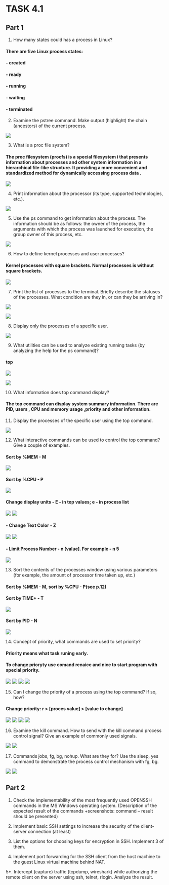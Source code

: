 # TASK 4.1

## Part 1


1. How many states could has a process in Linux?

#### There are five Linux process states: 
#### - created
#### - ready
#### - running
#### - waiting
#### - terminated

2. Examine the pstree command. Make output (highlight) the chain (ancestors) of the current process.

![](https://github.com/ArturMaksymchuk/materialsEpam/blob/master/m4/task3/2.png)

3. What is a proc file system?

####  The proc filesystem (procfs) is a special filesystem i that presents information about processes and other system information in a hierarchical file-like structure. It providing a more convenient and standardized method for dynamically accessing process data .

![](https://github.com/ArturMaksymchuk/materialsEpam/blob/master/m4/task3/3.png)

4. Print information about the processor (its type, supported technologies, etc.).

![](https://github.com/ArturMaksymchuk/materialsEpam/blob/master/m4/task3/4.png)

5. Use the ps command to get information about the process. The information should be as follows: the owner of the process, the arguments with which the process was launched for execution, the group owner of this process, etc.

![](https://github.com/ArturMaksymchuk/materialsEpam/blob/master/m4/task3/5.png)

6. How to define kernel processes and user processes?

#### Kernel processes with square brackets. Normal processes is without square brackets.

![](https://github.com/ArturMaksymchuk/materialsEpam/blob/master/m4/task3/6.png)


7. Print the list of processes to the terminal. Briefly describe the statuses of the processes. What condition are they in, or can they be arriving in?

![](https://github.com/ArturMaksymchuk/materialsEpam/blob/master/m4/task3/7.1.png)

![](https://github.com/ArturMaksymchuk/materialsEpam/blob/master/m4/task3/7.2.png)

8. Display only the processes of a specific user.

![](https://github.com/ArturMaksymchuk/materialsEpam/blob/master/m4/task3/8.png)

9. What utilities can be used to analyze existing running tasks (by analyzing the help for the ps command)?

#### top

![](https://github.com/ArturMaksymchuk/materialsEpam/blob/master/m4/task3/9.1.png)

![](https://github.com/ArturMaksymchuk/materialsEpam/blob/master/m4/task3/9.2.png)


10. What information does top command display?

#### The top command can display system summary information. There are  PID, users , CPU and memory usage ,priority and other information.

11. Display the processes of the specific user using the top command.

![](https://github.com/ArturMaksymchuk/materialsEpam/blob/master/m4/task3/11.png)

12. What interactive commands can be used to control the top command? Give a couple of examples.

#### Sort by %MEM - M 
![](https://github.com/ArturMaksymchuk/materialsEpam/blob/master/m4/task3/12.1.png)

#### Sort by %CPU - P 
![](https://github.com/ArturMaksymchuk/materialsEpam/blob/master/m4/task3/12.2.png)

#### Change display units - E - in top values; e - in process list
![](https://github.com/ArturMaksymchuk/materialsEpam/blob/master/m4/task3/12.3.png)
![](https://github.com/ArturMaksymchuk/materialsEpam/blob/master/m4/task3/12.4.png)

#### - Change Text Color - Z
![](https://github.com/ArturMaksymchuk/materialsEpam/blob/master/m4/task3/12.5.png)
![](https://github.com/ArturMaksymchuk/materialsEpam/blob/master/m4/task3/12.6.png)

#### - Limit Process Number - n [value]. For example - n 5
![](https://github.com/ArturMaksymchuk/materialsEpam/blob/master/m4/task3/12.7.png)


13. Sort the contents of the processes window using various parameters (for example, the amount of processor time taken up, etc.)
#### Sort by %MEM - M, sort by %CPU - P(see p.12)
#### Sort by TIME+ - T 
![](https://github.com/ArturMaksymchuk/materialsEpam/blob/master/m4/task3/13.1.png)

#### Sort by PID - N 
![](https://github.com/ArturMaksymchuk/materialsEpam/blob/master/m4/task3/13.2.png)

14. Concept of priority, what commands are used to set priority?

#### Priority means what task runing early.
#### To change prioryty use comand renaice and nice to start program with special priority.

![](https://github.com/ArturMaksymchuk/materialsEpam/blob/master/m4/task3/14.1.png)
![](https://github.com/ArturMaksymchuk/materialsEpam/blob/master/m4/task3/14.2.png)
![](https://github.com/ArturMaksymchuk/materialsEpam/blob/master/m4/task3/14.3.png)
![](https://github.com/ArturMaksymchuk/materialsEpam/blob/master/m4/task3/14.4.png)

15. Can I change the priority of a process using the top command? If so, how?

#### Change priority: r > [proces value] > [value to change]

![](https://github.com/ArturMaksymchuk/materialsEpam/blob/master/m4/task3/15.1.png)
![](https://github.com/ArturMaksymchuk/materialsEpam/blob/master/m4/task3/15.2.png)
![](https://github.com/ArturMaksymchuk/materialsEpam/blob/master/m4/task3/15.3.png)
![](https://github.com/ArturMaksymchuk/materialsEpam/blob/master/m4/task3/15.4.png)


16. Examine the kill command. How to send with the kill command process control signal? Give an example of commonly used signals.

![](https://github.com/ArturMaksymchuk/materialsEpam/blob/master/m4/task3/16.1.png)
![](https://github.com/ArturMaksymchuk/materialsEpam/blob/master/m4/task3/16.2.png)

17. Commands jobs, fg, bg, nohup. What are they for? Use the sleep, yes command to demonstrate the process control mechanism with fg, bg.


![](https://github.com/ArturMaksymchuk/materialsEpam/blob/master/m4/task3/17.2.png)
![](https://github.com/ArturMaksymchuk/materialsEpam/blob/master/m4/task3/17.1.png)



## Part 2

1. Check the implementability of the most frequently used OPENSSH commands in the MS
Windows operating system. (Description of the expected result of the commands +screenshots:
command – result should be presented)


2. Implement basic SSH settings to increase the security of the client-server connection (at least)



3. List the options for choosing keys for encryption in SSH. Implement 3 of them.



4. Implement port forwarding for the SSH client from the host machine to the guest Linux virtual machine behind NAT.



5*. Intercept (capture) traffic (tcpdump, wireshark) while authorizing the remote client on the server using ssh, telnet, rlogin. Analyze the result.








